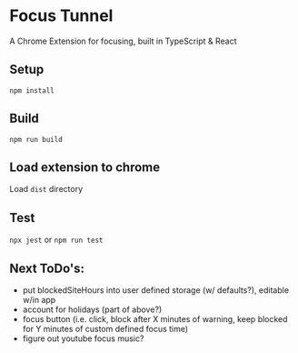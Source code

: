 # Focus Tunnel
A Chrome Extension for focusing, built in TypeScript & React

## Setup
```
npm install
```

## Build
```
npm run build
```

## Load extension to chrome
Load `dist` directory

## Test
`npx jest` or `npm run test`

## Next ToDo's:
 - put blockedSiteHours into user defined storage (w/ defaults?), editable w/in app
 - account for holidays (part of above?)
 - focus button (i.e. click, block after X minutes of warning, keep blocked for Y minutes of custom defined focus time)
 - figure out youtube focus music?
